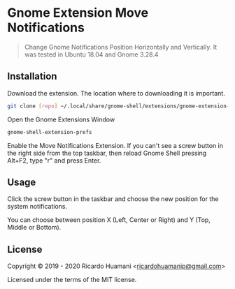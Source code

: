 # Gnome Extension Move Notifications

> Change Gnome Notifications Position Horizontally and Vertically. It was tested in Ubuntu 18.04 and Gnome 3.28.4

## Installation

Download the extension. The location where to downloading it is important.

```bash
git clone [repo] ~/.local/share/gnome-shell/extensions/gnome-extension-move-notifications
```

Open the Gnome Extensions Window

```bash
gnome-shell-extension-prefs
```

Enable the Move Notifications Extension. If you can't see a screw button in the right side from the top taskbar, then reload Gnome Shell pressing Alt+F2, type "r" and press Enter.

## Usage

Click the screw button in the taskbar and choose the new position for the system notifications.

You can choose between position X (Left, Center or Right) and Y (Top, Middle or Bottom).

## License

Copyright &copy; 2019 - 2020 Ricardo Huamani &lt;ricardohuamanip@gmail.com&gt;

Licensed under the terms of the MIT license.
